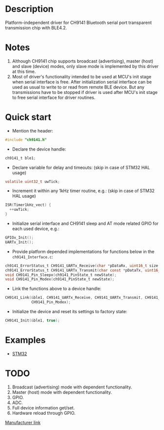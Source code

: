 # Description
Platform-independent driver for CH9141 Bluetooth serial port transparent transmission chip with BLE4.2.

# Notes
1. Although CH9141 chip supports broadcast (advertising), master (host) and slave (device) modes, only slave mode is implemented by this driver at this time.
2. Most of driver's functionality intended to be used at MCU's init stage when serial interface is free. After initialization serial interface can be used as usual to write to or read from remote BLE device. But any transmissions have to be stopped if driver is used after MCU's init stage to free serial interface for driver routines.

# Quick start
* Mention the header:
```C
#include "ch9141.h"
```
* Declare the device handle:
```C
ch9141_t ble1;
```
* Declare variable for delay and timeouts: (skip in case of STM32 HAL usage)
```C
volatile uint32_t uwTick;
```
* Increment it within any 1kHz timer routine, e.g.: (skip in case of STM32 HAL usage)
```C
ISR(Timer1kHz_vect) {
  ++uwTick;
}
```
* Initialize serial interface and CH9141 sleep and AT mode related GPIO for each used device, e.g.:
```C
GPIOx_Init();
UARTx_Init();
```
* Provide platform depended implementations for functions below in the `ch9141_Interface.c`:
```C
ch9141_ErrorStatus_t CH9141_UARTx_Receive(char *pDataRx, uint16_t size, uint16_t *rxLen);
ch9141_ErrorStatus_t CH9141_UARTx_Transmit(char const *pDataTx, uint16_t size);
void CH9141_Pin_Sleepx(ch9141_PinState_t newState);
void CH9141_Pin_Modex(ch9141_PinState_t newState);
```
* Link the functions above to a device handle:
```C
CH9141_Link(&ble1, CH9141_UARTx_Receive, CH9141_UARTx_Transmit, CH9141_Pin_Sleepx,
            CH9141_Pin_Modex);
```
* Initialize the device and reset its settings to factory state:
```C
CH9141_Init(&ble1, true);
```

# Examples
* [STM32](platform/STM32F405RGT6/Core/Src/main.c)

# TODO
1. Broadcast (advertising) mode with dependent functionality.
2. Master (host) mode with dependent functionality.
3. GPIO.
4. ADC.
5. Full device information get/set.
6. Hardware reload through GPIO.

[Manufacturer link](https://www.wch-ic.com/products/CH9141.html)